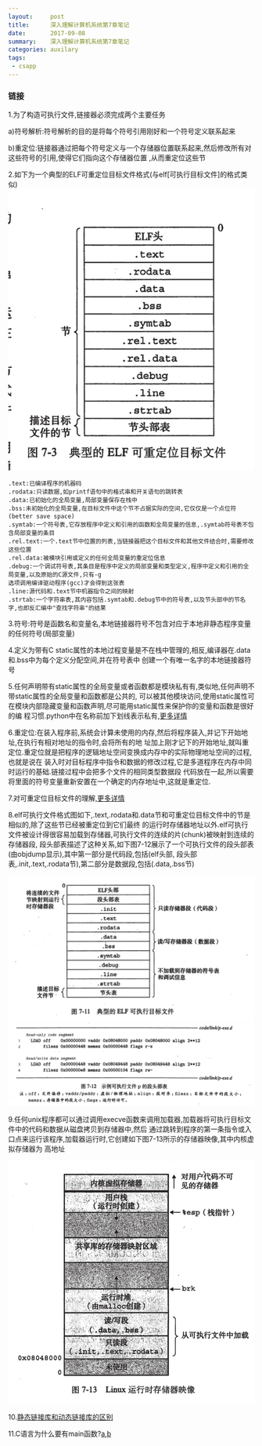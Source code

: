 ```yaml
---
layout:     post
title:      深入理解计算机系统第7章笔记
date:       2017-09-08
summary:    深入理解计算机系统第7章笔记
categories: auxilary
tags:
 - csapp
---
```


### 链接

1.为了构造可执行文件,链接器必须完成两个主要任务

a)符号解析:符号解析的目的是将每个符号引用刚好和一个符号定义联系起来

b)重定位:链接器通过把每个符号定义与一个存储器位置联系起来,然后修改所有对这些符号的引用,使得它们指向这个存储器位置
,从而重定位这些节

2.如下为一个典型的ELF可重定位目标文件格式(与elf[可执行目标文件]的格式类似)
<img src="https://raw.githubusercontent.com/3xp10it/pic/master/csapp7-1.png">

```
.text:已编译程序的机器码
.rodata:只读数据,如printf语句中的格式串和开关语句的跳转表
.data:已初始化的全局变量,局部变量保存在栈中
.bss:未初始化的全局变量,在目标文件中这个节不占据实际的空间,它仅仅是一个点位符(better save space)
.symtab:一个符号表,它存放程序中定义和引用的函数和全局变量的信息,.symtab符号表不包含局部变量的条目
.rel.text:一个.text节中位置的列表,当链接器把这个目标文件和其他文件结合时,需要修改这些位置
.rel.data:被模块引用或定义的任何全局变量的重定位信息
.debug:一个调试符号表,其条目是程序中定义的局部变量和类型定义,程序中定义和引用的全局变量,以及原始的C源文件,只有-g
选项调用编译驱动程序(gcc)才会得到这张表
.line:源代码和.text节中机器指令之间的映射
.strtab:一个字符串表,其内容包括.symtab和.debug节中的符号表,以及节头部中的节名字,也即反汇编中"查找字符串"的结果
```

3.符号:符号是函数名和变量名,本地链接器符号不包含对应于本地非静态程序变量的任何符号(局部变量)

4.定义为带有C static属性的本地过程变量是不在栈中管理的,相反,编译器在.data和.bss中为每个定义分配空间,并在符号表中
创建一个有唯一名字的本地链接器符号

5.任何声明带有static属性的全局变量或者函数都是模块私有有,类似地,任何声明不带static属性的全局变量和函数都是公共的,
可以被其他模块访问,使用static属性可在模块内部隐藏变量和函数声明,尽可能用static属性来保护你的变量和函数是很好的编
程习惯.python中在名称前加下划线表示私有,[更多详情][1]

6.重定位:在装入程序前,系统会计算未使用的内存,然后将程序装入,并记下开始地址,在执行有相对地址的指令时,会将所有的地
址加上刚才记下的开始地址,就叫重定位.重定位就是把程序的逻辑地址空间变换成内存中的实际物理地址空间的过程,也就是说在
装入时对目标程序中指令和数据的修改过程,它是多道程序在内存中同时运行的基础.链接过程中会把多个文件的相同类型数据段
代码放在一起,所以需要将里面的符号变量重新安置在一个确定的内存地址中,这就是重定位.

7.对可重定位目标文件的理解,[更多详情][2]

8.elf可执行文件格式图如下,.text,.rodata和.data节和可重定位目标文件中的节是相似的,除了这些节已经被重定位到它们最终
的运行时存储器地址以外.elf可执行文件被设计得很容易加载到存储器,可执行文件的连续的片(chunk)被映射到连续的存储器段,
段头部表描述了这种关系,如下图7-12展示了一个可执行文件的段头部表(由objdump显示),其中第一部分是代码段,包括(elf头部,
段头部表,.init,.text,.rodata节),第二部分是数据段,包括(.data,.bss节)

<img src="https://raw.githubusercontent.com/3xp10it/pic/master/csapp7-2.png">
<img src="https://raw.githubusercontent.com/3xp10it/pic/master/csapp7-3.png">

9.任何unix程序都可以通过调用execve函数来调用加载器,加载器将可执行目标文件中的代码和数据从磁盘拷贝到存储器中,然后
通过跳转到程序的第一条指令或入口点来运行该程序,加载器运行时,它创建如下图7-13所示的存储器映像,其中内核虚拟存储器为
高地址

<img src="https://raw.githubusercontent.com/3xp10it/pic/master/csapp7-4.png">

10.[静态链接库和动态链接库的区别][3]

11.C语言为什么要有main函数?[a][4],[b][5]

    








[1]: http://python.jobbole.com/81129/
[2]: http://blog.csdn.net/ky_heart/article/details/51865526
[3]: http://blog.chinaunix.net/uid-24532607-id-3082314.html 
[4]: https://www.zhihu.com/question/28360770?sort=created
[5]: http://blog.csdn.net/xtydtc/article/details/53572455
